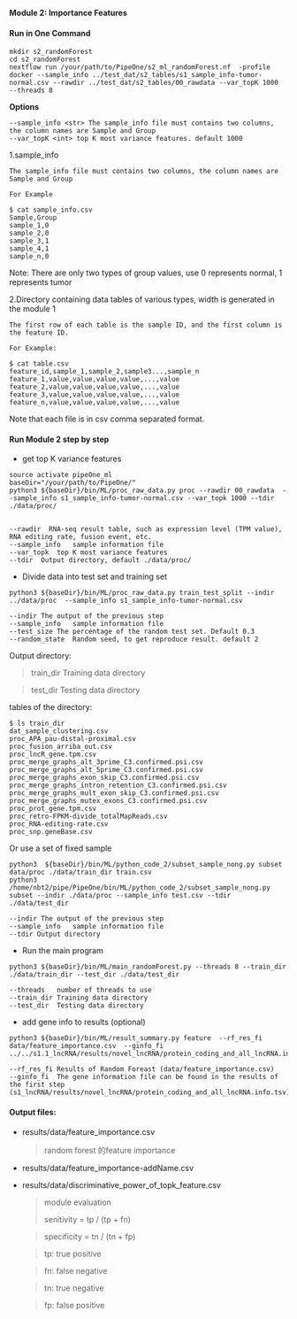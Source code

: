 
__Module 2: Importance Features__

#### Run in One Command
```
mkdir s2_randomForest
cd s2_randomForest
nextflow run /your/path/to/PipeOne/s2_ml_randomForest.nf  -profile docker --sample_info ../test_dat/s2_tables/s1_sample_info-tumor-normal.csv --rawdir ../test_dat/s2_tables/00_rawdata --var_topK 1000  --threads 8
```
__Options__

```
--sample_info <str> The sample_info file must contains two columns, the column names are Sample and Group
--var_topK <int> top K most variance features. default 1000

```

1.sample_info
   
    The sample_info file must contains two columns, the column names are Sample and Group

    For Example

```
$ cat sample_info.csv
Sample,Group
sample_1,0
sample_2,0
sample_3,1
sample_4,1
sample_n,0
```
Note: There are only two types of group values, use 0 represents normal, 1 represents tumor

2.Directory containing data tables of various types, width is generated in the module 1

    The first row of each table is the sample ID, and the first column is the feature ID.

    For Example:

```
$ cat table.csv
feature_id,sample_1,sample_2,sample3...,sample_n
feature_1,value,value,value,value,...,value
feature_2,value,value,value,value,...,value
feature_3,value,value,value,value,...,value
feature_n,value,value,value,value,...,value
```

Note that each file is in csv comma separated format.




#### Run Module 2  step by step

* get top K variance features
  
```
source activate pipeOne_ml
baseDir="/your/path/to/PipeOne/"
python3 ${baseDir}/bin/ML/proc_raw_data.py proc --rawdir 00_rawdata  --sample_info s1_sample_info-tumor-normal.csv --var_topk 1000 --tdir ./data/proc/
    
```
    --rawdir  RNA-seq result table, such as expression level (TPM value), RNA editing rate, fusion event, etc.
    --sample_info   sample information file
    --var_topk  top K most variance features
    --tdir  Output directory, default ./data/proc/

* Divide data into test set and training set

```
python3 ${baseDir}/bin/ML/proc_raw_data.py train_test_split --indir ../data/proc  --sample_info s1_sample_info-tumor-normal.csv
```
    --indir The output of the previous step
    --sample_info   sample information file
    --test_size The percentage of the random test set. Default 0.3
    --random_state  Random seed, to get reproduce result. default 2

Output directory:
>train_dir Training data directory

>test_dir  Testing data directory

tables of the directory:
```
$ ls train_dir
dat_sample_clustering.csv
proc_APA_pau-distal-proximal.csv
proc_fusion_arriba_out.csv
proc_lncR_gene.tpm.csv
proc_merge_graphs_alt_3prime_C3.confirmed.psi.csv
proc_merge_graphs_alt_5prime_C3.confirmed.psi.csv
proc_merge_graphs_exon_skip_C3.confirmed.psi.csv
proc_merge_graphs_intron_retention_C3.confirmed.psi.csv
proc_merge_graphs_mult_exon_skip_C3.confirmed.psi.csv
proc_merge_graphs_mutex_exons_C3.confirmed.psi.csv
proc_prot_gene.tpm.csv
proc_retro-FPKM-divide_totalMapReads.csv
proc_RNA-editing-rate.csv
proc_snp.geneBase.csv
```

Or use a set of fixed sample

```
python3  ${baseDir}/bin/ML/python_code_2/subset_sample_nong.py subset data/proc ./data/train_dir train.csv
python3 /home/nbt2/pipe/PipeOne/bin/ML/python_code_2/subset_sample_nong.py subset --indir ./data/proc --sample_info test.csv --tdir ./data/test_dir 
```
    --indir The output of the previous step
    --sample_info   sample information file
    --tdir Output directory



* Run the main program

```
python3 ${baseDir}/bin/ML/main_randomForest.py --threads 8 --train_dir ./data/train_dir --test_dir ./data/test_dir
```
    --threads   number of threads to use
    --train_dir Training data directory
    --test_dir  Testing data directory


* add gene info to  results (optional)
```
python3 ${baseDir}/bin/ML/result_summary.py feature  --rf_res_fi data/feature_importance.csv  --ginfo_fi ../../s1.1_lncRNA/results/novel_lncRNA/protein_coding_and_all_lncRNA.info.tsv
```
    --rf_res_fi Results of Random Foreast (data/feature_importance.csv)
    --ginfo_fi  The gene information file can be found in the results of the first step (s1_lncRNA/results/novel_lncRNA/protein_coding_and_all_lncRNA.info.tsv)

#### __Output files__:

* results/data/feature_importance.csv
    > random forest 的feature importance

* results/data/feature_importance-addName.csv

* results/data/discriminative_power_of_topk_feature.csv

    >module evaluation
    >
    >senitivity  = tp / (tp + fn)

    >specificity = tn / (tn + fp)

    >tp: true positive

    >fn: false negative

    >tn: true negative
    
    >fp: false positive
